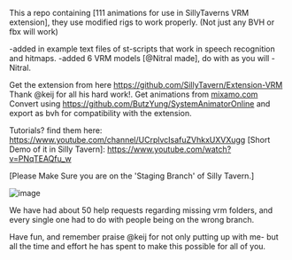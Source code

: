 This a repo containing [111 animations for use in SillyTaverns VRM extension], they use modified rigs to work properly. (Not just any BVH or fbx will work) 

-added in example text files of st-scripts that work in speech recognition and hitmaps.
-added 6 VRM models [@Nitral made], do with as you will -Nitral.

Get the extension from here https://github.com/SillyTavern/Extension-VRM Thank @keij for all his hard work!.
Get animations from [mixamo.com](https://www.mixamo.com/#/)
Convert using https://github.com/ButzYung/SystemAnimatorOnline and export as bvh for compatibility with the extension.

Tutorials? find them here: https://www.youtube.com/channel/UCrplvcIsafuZVhkxUXVXugg
[Short Demo of it in Silly Tavern]: https://www.youtube.com/watch?v=PNqTEAQfu_w

[Installation Tutorial]: https://www.youtube.com/watch?v=aqmbenc5knU

[Mixamo Animations Tutorial]: https://www.youtube.com/watch?v=uS0rCKt1Mo4

[Please Make Sure you are on the 'Staging Branch' of Silly Tavern.]

![image](https://github.com/test157t/VRM-Assets-Pack-For-Silly-Tavern/assets/111318644/45c8c74f-ffe6-48d0-a1ec-deef5c62844b)

We have had about 50 help requests regarding missing vrm folders, and every single one had to do with people being on the wrong branch.

Have fun, and remember praise @keij for not only putting up with me- but all the time and effort he has spent to make this possible for all of you.
